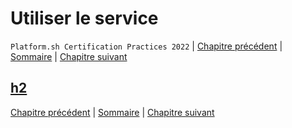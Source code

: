 # Utiliser le service

`Platform.sh Certification Practices 2022` | [Chapitre précédent](./chapter-10.md) | [Sommaire](../README.md) | [Chapitre suivant](./chapter-12.md)

## [h2](link)

[Chapitre précédent](./chapter-10.md) | [Sommaire](../README.md) | [Chapitre suivant](./chapter-12.md)
